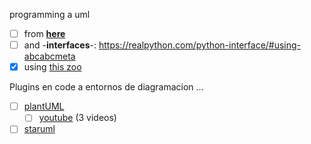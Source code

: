 programming a uml 

- [ ] from [**here**](https://realpython.com/lessons/uml-diagrams/) 
- [ ] and -**interfaces**-: https://realpython.com/python-interface/#using-abcabcmeta
- [x] using [this zoo](https://blog.teclado.com/python-abc-abstract-base-classes/)

Plugins en code a entornos de diagramacion ...

- [ ] [plantUML](https://plantuml.com/es/)
  - [ ] [youtube](https://www.youtube.com/@TechyMaki/search?query=plantuml) (3 videos)
- [ ] [staruml](https://staruml.io/) 